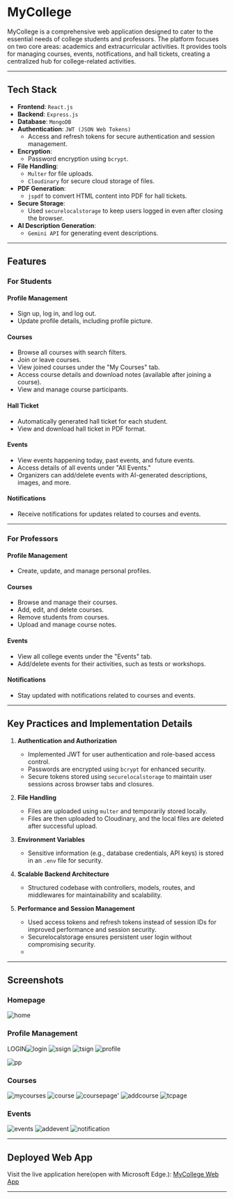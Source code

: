 # MyCollege

MyCollege is a comprehensive web application designed to cater to the essential needs of college students and professors. The platform focuses on two core areas: academics and extracurricular activities. It provides tools for managing courses, events, notifications, and hall tickets, creating a centralized hub for college-related activities.

---

## Tech Stack

- **Frontend**: `React.js`
- **Backend**: `Express.js` 
- **Database**: `MongoDB`  
- **Authentication**: `JWT (JSON Web Tokens)`  
  - Access and refresh tokens for secure authentication and session management.
- **Encryption**:
  - Password encryption using `bcrypt`.  
- **File Handling**:  
  - `Multer` for file uploads.  
  - `Cloudinary` for secure cloud storage of files.  
- **PDF Generation**:  
  - `jspdf` to convert HTML content into PDF for hall tickets.  
- **Secure Storage**:  
  - Used `securelocalstorage` to keep users logged in even after closing the browser.  
- **AI Description Generation**:  
  - `Gemini API` for generating event descriptions.  

---

## Features

### For Students
#### **Profile Management**
- Sign up, log in, and log out.
- Update profile details, including profile picture.

#### **Courses**
- Browse all courses with search filters.
- Join or leave courses.
- View joined courses under the "My Courses" tab.
- Access course details and download notes (available after joining a course).
- View and manage course participants.

#### **Hall Ticket**
- Automatically generated hall ticket for each student.
- View and download hall ticket in PDF format.

#### **Events**
- View events happening today, past events, and future events.
- Access details of all events under "All Events."
- Organizers can add/delete events with AI-generated descriptions, images, and more.

#### **Notifications**
- Receive notifications for updates related to courses and events.

---

### For Professors
#### **Profile Management**
- Create, update, and manage personal profiles.

#### **Courses**
- Browse and manage their courses.
- Add, edit, and delete courses.
- Remove students from courses.
- Upload and manage course notes.

#### **Events**
- View all college events under the "Events" tab.
- Add/delete events for their activities, such as tests or workshops.

#### **Notifications**
- Stay updated with notifications related to courses and events.

---




## Key Practices and Implementation Details

1. **Authentication and Authorization**
   - Implemented JWT for user authentication and role-based access control.
   - Passwords are encrypted using `bcrypt` for enhanced security.
   - Secure tokens stored using `securelocalstorage` to maintain user sessions across browser tabs and closures.

2. **File Handling**
   - Files are uploaded using `multer` and temporarily stored locally.
   - Files are then uploaded to Cloudinary, and the local files are deleted after successful upload.

3. **Environment Variables**
   - Sensitive information (e.g., database credentials, API keys) is stored in an `.env` file for security.

4. **Scalable Backend Architecture**
   - Structured codebase with controllers, models, routes, and middlewares for maintainability and scalability.

5. **Performance and Session Management**
   - Used access tokens and refresh tokens instead of session IDs for improved performance and session security.
   - Securelocalstorage ensures persistent user login without compromising security.
   - 

---


## Screenshots

### Homepage  
![home](https://github.com/user-attachments/assets/663c3ff1-f11e-41ef-896b-8bc9227b9263)  

### Profile Management  
LOGIN![login ](https://github.com/user-attachments/assets/8e8b346f-534d-47a4-bcb1-b3eb2e9e90a2)
![ssign](https://github.com/user-attachments/assets/1c2397be-c2b5-4699-a667-8d76287d7263)
![tsign](https://github.com/user-attachments/assets/7fa49e47-59aa-4c1a-a664-350a3892e5e1)
![profile](https://github.com/user-attachments/assets/e5b67448-daf8-403d-a956-4f87187867f2)

![pp](https://github.com/user-attachments/assets/5ab76848-d4c5-47c6-b1a7-4e84410c99ee)

### Courses  
![mycourses](https://github.com/user-attachments/assets/577fe14c-8343-461a-b453-8cb453f2c35b)
![course](https://github.com/user-attachments/assets/4202d8ca-c084-4ff5-ae52-2196c0834a0b)
![coursepage'](https://github.com/user-attachments/assets/8fe37b46-51c4-44d7-a76b-a3a5716bfc3d)
![addcourse](https://github.com/user-attachments/assets/3a4fe68b-e871-4c90-86b9-1039753c18ba)
![tcpage](https://github.com/user-attachments/assets/9f003a58-26ec-4e48-aa3b-8929a3187ec7)


### Events 
![events](https://github.com/user-attachments/assets/0e9163d6-3503-490a-b58c-1cf968b5a8c9)
![addevent](https://github.com/user-attachments/assets/8832f5a0-a924-423c-83fa-af8fa7c7ce13)
![notification](https://github.com/user-attachments/assets/74c8015a-d0c2-4d7b-9156-0b2bbf4f6c24)


---

## Deployed Web App

Visit the live application here(open with Microsoft Edge.): [MyCollege Web App](https://mycollege-final-dp.vercel.app/)

---
